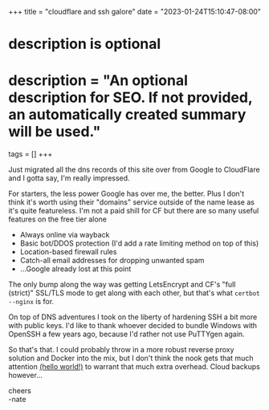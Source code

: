 +++
title = "cloudflare and ssh galore"
date = "2023-01-24T15:10:47-08:00"

#
# description is optional
#
# description = "An optional description for SEO. If not provided, an automatically created summary will be used."

tags = []
+++

Just migrated all the dns records of this site over from Google to CloudFlare and I gotta say, I'm really impressed.

For starters, the less power Google has over me, the better. Plus I don't think it's worth using their "domains" service outside of the name lease as it's quite featureless. I'm not a paid shill for CF but there are so many useful features on the free tier alone
- Always online via wayback
- Basic bot/DDOS protection (I'd add a rate limiting method on top of this)
- Location-based firewall rules
- Catch-all email addresses for dropping unwanted spam
- ...Google already lost at this point

The only bump along the way was getting LetsEncrypt and CF's "full (strict)" SSL/TLS mode to get along with each other,  but that's what `certbot --nginx` is for.

On top of DNS adventures I took on the liberty of hardening SSH a bit more with public keys. I'd like to thank whoever decided to bundle Windows with OpenSSH a few years ago, because I'd rather not use PuTTYgen again.

So that's that. I could probably throw in a more robust reverse proxy solution and Docker into the mix, but I don't think the nook gets that much attention [(hello world!)](../images/cfmap.png) to warrant that much extra overhead. Cloud backups however...

cheers\
-nate
